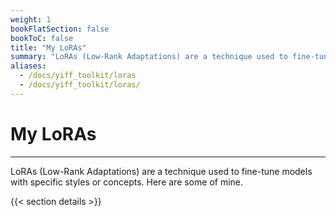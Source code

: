```yaml
---
weight: 1
bookFlatSection: false
bookToC: false
title: "My LoRAs"
summary: "LoRAs (Low-Rank Adaptations) are a technique used to fine-tune models with specific styles or concepts. Here are some of mine."
aliases:
  - /docs/yiff_toolkit/loras
  - /docs/yiff_toolkit/loras/
---
```


<!--markdownlint-disable MD025 -->

# My LoRAs

---

LoRAs (Low-Rank Adaptations) are a technique used to fine-tune models with specific styles or concepts. Here are some of mine.

{{< section details >}}
